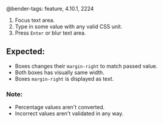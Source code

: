 @bender-tags: feature, 4.10.1, 2224

1. Focus text area.
2. Type in some value with any valid CSS unit.
3. Press `Enter` or blur text area.

## Expected:

- Boxes changes their `margin-right` to match passed value.
- Both boxes has visually same width.
- Boxes `margin-right` is displayed as text.

### Note:

- Percentage values aren't converted.
- Incorrect values aren't validated in any way.
